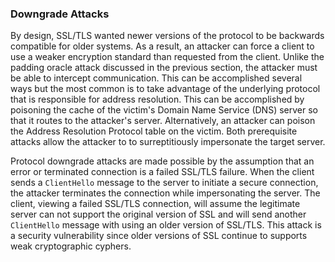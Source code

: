 ### Downgrade Attacks

By design, SSL/TLS wanted newer versions of the protocol to be backwards
compatible for older systems. As a result, an attacker can force a client to
use a weaker encryption standard than requested from the client. Unlike the
padding oracle attack discussed in the previous section, the attacker must be
able to intercept communication. This can be accomplished several ways but the
most common is to take advantage of the underlying protocol that is responsible
for address resolution.  This can be accomplished by poisoning the cache of the
victim's Domain Name Service (DNS) server so that it routes to the attacker's
server.  Alternatively, an attacker can poison the Address Resolution Protocol
table on the victim. Both prerequisite attacks allow the attacker to
to surreptitiously impersonate the target server.  

Protocol downgrade attacks are made possible by the assumption that an error or
terminated connection is a failed SSL/TLS failure. When the client sends
a `ClientHello` message to the server to initiate a secure connection, the
attacker terminates the connection while impersonating the server. The client,
viewing a failed SSL/TLS connection, will assume the legitimate server can not
support the original version of SSL and will send another `ClientHello` message
with using an older version of SSL/TLS. This attack is a security vulnerability
since older versions of SSL continue to supports weak cryptographic cyphers. 

